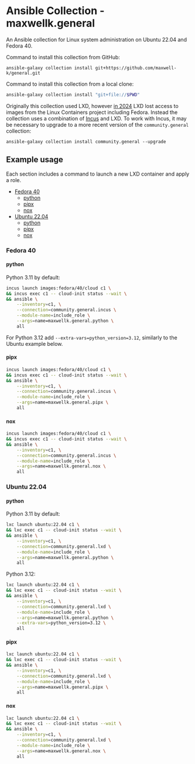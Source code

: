 # Ansible Collection - maxwellk.general

An Ansible collection for Linux system administration on Ubuntu 22.04 and
Fedora 40.

Command to install this collection from GitHub:

    ansible-galaxy collection install git+https://github.com/maxwell-k/general.git

Command to install this collection from a local clone:

<!--
trash ~/.ansible/collections
-->

<!-- embedme .README.md-files/install-pwd.sh -->

```sh
ansible-galaxy collection install "git+file://$PWD"
```

Originally this collection used LXD, however [in 2024] LXD lost access to images
from the Linux Containers project including Fedora. Instead the collection uses a
combination of [Incus] and LXD. To work with Incus, it may be necessary to upgrade
to a more recent version of the `community.general` collection:

    ansible-galaxy collection install community.general --upgrade

[in 2024]:
  https://discuss.linuxcontainers.org/t/important-notice-for-lxd-users-image-server/18479
[Incus]: https://github.com/lxc/incus

## Example usage

Each section includes a command to launch a new LXD container and apply a role.

<!-- toc -->

- [Fedora 40](#fedora-40)
  - [python](#python)
  - [pipx](#pipx)
  - [nox](#nox)
- [Ubuntu 22.04](#ubuntu-2204)
  - [python](#python-1)
  - [pipx](#pipx-1)
  - [nox](#nox-1)

<!-- tocstop -->

### Fedora 40

#### python

Python 3.11 by default:

<!-- embedme .README.md-files/fedora-python311.sh -->

```sh
incus launch images:fedora/40/cloud c1 \
&& incus exec c1 -- cloud-init status --wait \
&& ansible \
    --inventory=c1, \
    --connection=community.general.incus \
    --module-name=include_role \
    --args=name=maxwellk.general.python \
    all
```

For Python 3.12 add `--extra-vars=python_version=3.12`, similarly to the Ubuntu
example below.

#### pipx

<!-- embedme .README.md-files/fedora-pipx.sh -->

```sh
incus launch images:fedora/40/cloud c1 \
&& incus exec c1 -- cloud-init status --wait \
&& ansible \
    --inventory=c1, \
    --connection=community.general.incus \
    --module-name=include_role \
    --args=name=maxwellk.general.pipx \
    all
```

#### nox

<!-- embedme .README.md-files/fedora-nox.sh -->

```sh
incus launch images:fedora/40/cloud c1 \
&& incus exec c1 -- cloud-init status --wait \
&& ansible \
    --inventory=c1, \
    --connection=community.general.incus \
    --module-name=include_role \
    --args=name=maxwellk.general.nox \
    all
```

### Ubuntu 22.04

#### python

Python 3.11 by default:

<!-- embedme .README.md-files/ubuntu-python311.sh -->

```sh
lxc launch ubuntu:22.04 c1 \
&& lxc exec c1 -- cloud-init status --wait \
&& ansible \
    --inventory=c1, \
    --connection=community.general.lxd \
    --module-name=include_role \
    --args=name=maxwellk.general.python \
    all
```

Python 3.12:

<!-- embedme .README.md-files/ubuntu-python312.sh -->

```sh
lxc launch ubuntu:22.04 c1 \
&& lxc exec c1 -- cloud-init status --wait \
&& ansible \
    --inventory=c1, \
    --connection=community.general.lxd \
    --module-name=include_role \
    --args=name=maxwellk.general.python \
    --extra-vars=python_version=3.12 \
    all
```

#### pipx

<!-- embedme .README.md-files/ubuntu-pipx.sh -->

```sh
lxc launch ubuntu:22.04 c1 \
&& lxc exec c1 -- cloud-init status --wait \
&& ansible \
    --inventory=c1, \
    --connection=community.general.lxd \
    --module-name=include_role \
    --args=name=maxwellk.general.pipx \
    all
```

#### nox

<!-- embedme .README.md-files/ubuntu-nox.sh -->

```sh
lxc launch ubuntu:22.04 c1 \
&& lxc exec c1 -- cloud-init status --wait \
&& ansible \
    --inventory=c1, \
    --connection=community.general.lxd \
    --module-name=include_role \
    --args=name=maxwellk.general.nox \
    all
```

<!-- Clean up:

lxc delete --force c1 \
&& ssh-keygen -R c1.lxd

-->

<!--
README.md
Copyright 2023 Keith Maxwell
SPDX-License-Identifier: CC0-1.0
-->

<!-- vim: set filetype=markdown.htmlCommentNoSpell.markdown-toc.embedme  : -->
